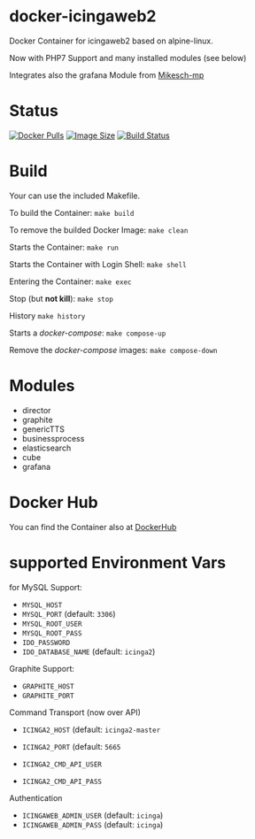 docker-icingaweb2
=================

Docker Container for icingaweb2 based on alpine-linux.

Now with PHP7 Support and many installed modules (see below)

Integrates also the grafana Module from [Mikesch-mp](https://github.com/Mikesch-mp/icingaweb2-module-grafana.git)

# Status

[![Docker Pulls](https://img.shields.io/docker/pulls/bodsch/docker-icingaweb2.svg?branch=1708-33)][hub]
[![Image Size](https://images.microbadger.com/badges/image/bodsch/docker-icingaweb2.svg?branch=1708-33)][microbadger]
[![Build Status](https://travis-ci.org/bodsch/docker-icingaweb2.svg?branch=1708-33)][travis]

[hub]: https://hub.docker.com/r/bodsch/docker-icingaweb2/
[microbadger]: https://microbadger.com/images/bodsch/docker-icingaweb2
[travis]: https://travis-ci.org/bodsch/docker-icingaweb2


# Build

Your can use the included Makefile.

To build the Container: `make build`

To remove the builded Docker Image: `make clean`

Starts the Container: `make run`

Starts the Container with Login Shell: `make shell`

Entering the Container: `make exec`

Stop (but **not kill**): `make stop`

History `make history`

Starts a *docker-compose*: `make compose-up`

Remove the *docker-compose* images: `make compose-down`


# Modules

 - director
 - graphite
 - genericTTS
 - businessprocess
 - elasticsearch
 - cube
 - grafana


# Docker Hub

You can find the Container also at  [DockerHub](https://hub.docker.com/r/bodsch/docker-icingaweb2/)

# supported Environment Vars

for MySQL Support:

- `MYSQL_HOST`
- `MYSQL_PORT` (default: `3306`)
- `MYSQL_ROOT_USER`
- `MYSQL_ROOT_PASS`
- `IDO_PASSWORD`
- `IDO_DATABASE_NAME` (default: `icinga2`)

Graphite Support:

- `GRAPHITE_HOST`
- `GRAPHITE_PORT`

Command Transport (now over API)

- `ICINGA2_HOST` (default: `icinga2-master`
- `ICINGA2_PORT` (default: `5665`

- `ICINGA2_CMD_API_USER`
- `ICINGA2_CMD_API_PASS`


Authentication

- `ICINGAWEB_ADMIN_USER` (default: `icinga`)
- `ICINGAWEB_ADMIN_PASS` (default: `icinga`)

